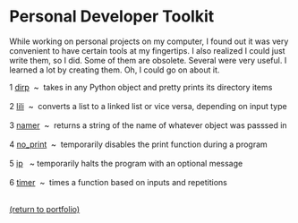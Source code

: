 # Personal Developer Toolkit

While working on personal projects on my computer, I found out it was very convenient to have certain tools at my fingertips. I also realized I could just write them, so I did. Some of them are obsolete. Several were very useful. I learned a lot by creating them. Oh, I could go on about it.

1 [dirp](/dirp.md)&nbsp;&nbsp;\~&nbsp;&nbsp;takes in any Python object and pretty prints its directory items<br><br>
2 [lili](/lili.md)&nbsp;&nbsp;\~&nbsp;&nbsp;converts a list to a linked list or vice versa, depending on input type<br><br>
3 [namer](/namer.md)&nbsp;&nbsp;\~&nbsp;&nbsp;returns a string of the name of whatever object was passsed in<br><br>
4 [no_print](/no_print.md)&nbsp;&nbsp;\~&nbsp;&nbsp;temporarily disables the print function during a program<br><br>
5 [ip](/ip.md)&nbsp;&nbsp;&nbsp;\~&nbsp;temporarily halts the program with an optional message<br><br>
6 [timer](/timer.md)&nbsp;&nbsp;\~&nbsp;&nbsp;times a function based on inputs and repetitions<br><br>



<a href="https://rowcased.github.io/">(return to portfolio)</a>
